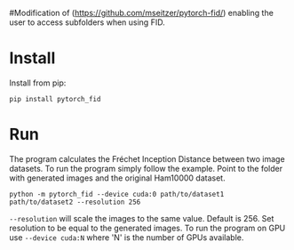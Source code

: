 #Modification of (https://github.com/mseitzer/pytorch-fid/) enabling the user to access subfolders when using FID. 

# Install 
Install from pip:
```
pip install pytorch_fid
```
# Run
The program calculates the Fréchet Inception Distance between two image datasets. 
To run the program simply follow the example. Point to the folder with generated images and the original Ham10000 dataset. 
```
python -m pytorch_fid --device cuda:0 path/to/dataset1 path/to/dataset2 --resolution 256
```
`--resolution` will scale the images to the same value. Default is 256. Set resolution to be equal to the generated images. 
To run the program on GPU use `--device cuda:N` where 'N' is the number of GPUs available. 


